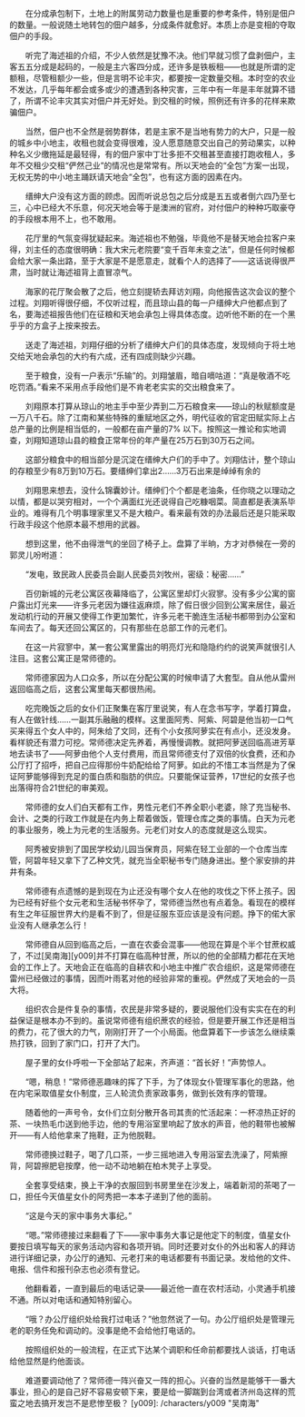 　　在分成承包制下，土地上的附属劳动力数量也是重要的参考条件，特别是佃户的数量。一般说随土地转包的佃户越多，分成条件就愈好。本质上亦是变相的夺取佃户的手段。

　　听完了海述祖的介绍，不少人依然是犹豫不决。他们早就习惯了盘剥佃户，主客五五分成是起码的，一般是主六客四分成，还许多是铁板租——也就是所谓的定额租，尽管租额少一些，但是言明不论丰灾，都要按一定数量交租。本时空的农业不发达，几乎每年都会或多或少的遭遇到各种灾害，三年中有一年是丰年就算不错了，所谓不论丰灾其实对佃户并无好处。到交租的时候，照例还有许多的花样来欺骗佃户。

　　当然，佃户也不全然是弱势群体，若是主家不是当地有势力的大户，只是一般的城乡中小地主，收租也就会变得很难，没人愿意随意交出自己的劳动果实，以种种名义少缴拖延是最轻得，有的佃户家中丁壮多拒不交租甚至直接打跑收租人，多年不交租少交租“俨然己业”的情况也是常常有。所以天地会的“全包”方案一出现，无权无势的中小地主踊跃请天地会“全包”，也有这方面的因素在内。

　　缙绅大户没有这方面的顾虑。因而听说总包之后分成是五五或者倒六四乃至七三，心中已经大不乐意，何况天地会等于是澳洲的官府，对付佃户的种种巧取豪夺的手段根本用不上，也不敢用。

　　花厅里的气氛变得犹疑起来。海述祖也不勉强，毕竟他不是替天地会拉客户来得，刘主任的态度很明确：我大宋元老院要“变千百年未变之法”，但是任何时候都会给大家一条出路，至于大家是不是愿意走，就看个人的选择了——这话说得很严肃，当时就让海述祖背上直冒凉气。

　　海家的花厅聚会散了之后，他立刻提轿去拜访刘翔，向他报告这次会议的整个过程。刘翔听得很仔细，不仅听过程，而且琼山县的每一户缙绅大户他都点到了名，要海述祖报告他们在征粮和天地会承包上得具体态度。边听他不断的在一个黑乎乎的方盒子上按来按去。

　　送走了海述祖，刘翔仔细的分析了缙绅大户们的具体态度，发现倾向于将土地交给天地会承包的大约有六成，还有四成则缺少兴趣。

　　至于粮食，没有一户表示“乐输”的。刘翔皱眉，暗自嘀咕道：“真是敬酒不吃吃罚酒。”看来不采用点手段他们是不肯老老实实的交出粮食来了。

　　刘翔原本打算从琼山的地主手中至少弄到二万石粮食来——琼山的秋赋额度是一万八千石。除了江南和某些特殊的重赋地区之外，明代征收的官定田赋实际上占总产量的比例是相当低的，一般都在亩产量的7% 以下。按照这一推论和实地调查，刘翔知道琼山县的粮食正常年份的年产量在25万石到30万石之间。

　　这部分粮食中的相当部分是沉淀在缙绅大户们的手中了。刘翔估计，整个琼山的存粮至少有8万到10万石。要缙绅们拿出2……3万石出来是绰绰有余的

　　刘翔思来想去，没什么锦囊妙计。缙绅们个个都是老油条，任你晓之以理动之以情，都是以哭穷相对，一个个满面红光还说得自己吃糠咽菜。简直都是表演系毕业的。难得有几个明事理家里又不是大粮户。看来最有效的办法最后还是只能采取行政手段这个他原本最不想用的武器。

　　想到这里，他不由得泄气的坐回了椅子上。盘算了半晌，方才对恭候在一旁的郭灵儿吩咐道：

　　“发电，致民政人民委员会副人民委员刘牧州，密级：秘密……”

　　百仞新城的元老公寓区夜幕降临了，公寓区里却灯火寂寥。没有多少公寓的窗户露出灯光来——许多元老因为嫌往返麻烦，除了假日很少回到公寓来居住，最近发动机行动的开展又使得工作更加繁忙，许多元老干脆连生活秘书都带到办公室和车间去了。每天还回公寓区的，只有那些在总部工作的元老们。

　　在这一片寂寥中，某一套公寓里露出的明亮灯光和隐隐约约的说笑声就很引人注目。这套公寓正是常师德的。

　　常师德家因为人口众多，所以在分配公寓的时候申请了大套型。自从他从雷州返回临高之后，这套公寓里每天都很热闹。

　　吃完晚饭之后的女仆们正聚集在客厅里说笑，有人在念书写字，学着打算盘，有人在做针线……一副其乐融融的模样。这里面阿秀、阿紫、阿碧是他当初一口气买来得五个女人中的，阿朱给了文同，还有个小女孩阿萝实在有点小，还没发身。看样貌还有潜力可挖。常师德决定先养着，再慢慢调教。就把阿萝送回临高进芳草地去读书了——阿萝由他个人支付费用，而且常师德支付了双倍的伙食费，还和办公厅打了招呼，把自己应得那份牛奶配给给了阿萝。如此的不惜工本当然是为了保证阿萝能够得到充足的蛋白质和脂肪的供应。只要能保证营养，17世纪的女孩子也出落得符合21世纪的审美观。

　　常师德的女人们白天都有工作，男性元老们不养全职小老婆，除了充当秘书、会计、之类的行政工作就是在内务上帮着做饭，管理仓库之类的事情。白天为元老的事业服务，晚上为元老的生活服务。元老们对女人的态度就是这么现实。

　　阿秀被安排到了国民学校幼儿园当保育员，阿紫在轻工业部的一个仓库当库管，阿碧年轻又拿下了乙种文凭，就充当全职秘书专门随身进出。整个家安排的井井有条。

　　常师德有点遗憾的是到现在为止还没有哪个女人在他的攻伐之下怀上孩子。因为已经有好些个女元老和生活秘书怀孕了，常师德当然也有点着急。看现在的模样有生之年征服世界大约是看不到了，但是征服东亚应该是没有问题。挣下的偌大家业没有人继承怎么行！

　　常师德自从回到临高之后，一直在农委会混事——他现在算是个半个甘蔗权威了，不过[吴南海][y009]并不打算在临高种甘蔗，所以的他的全部精力都花在天地会的工作上了。天地会正在临高的自耕农和小地主中推广农合组织，这是常师德在雷州已经做过的事情，因而叶雨茗对他的经验非常的重视。俨然成了天地会的一员大将。

　　组织农合是件复杂的事情，农民是非常多疑的，要说服他们没有实实在在的利益保证是根本办不到的。虽说常师德有组织蔗农的经验，但是要开展工作还是相当的费力，花了很大的力气，刚刚打开了一个小局面。他盘算着下一步该怎么继续乘热打铁，回到了家门口，打开了大门。

　　屋子里的女仆呼啦一下全部站了起来，齐声道：“首长好！”声势惊人。

　　“嗯，稍息！”常师德恶趣味的挥了下手，为了体现女仆管理军事化的思路，他在内宅采取值星女仆制度，三人轮流负责家政事务，做到长效有序的管理。

　　随着他的一声号令，女仆们立刻分散开各司其责的忙活起来：一杯凉热正好的茶、一块热毛巾送到他手边，他的专用浴室里响起了放水的声音，他的鞋带也被解开——有人给他拿来了拖鞋，正为他脱鞋。

　　常师德换过鞋子，喝了几口茶，一步三摇地进入专用浴室去洗澡了，阿紫擦背，阿碧擦肥皂按摩，他一动不动地躺在柏木凳子上享受。

　　全套享受结束，换上干净的衣服回到书房里坐在沙发上，端着新沏的茶喝了一口，担任今天值星女仆的阿秀把一本本子递到了他的面前。

　　“这是今天的家中事务大事纪。”

　　“嗯。”常师德接过来翻看了下——家中事务大事记是他定下的制度，值星女仆要按日填写每天的家务活动内容和各项开销。同时还要对女仆的外出和客人的拜访进行详细记录，办公厅的通知、元老打来的电话都要有书面记录。发给他的文件、电报、信件和报刊杂志也必须有登记。

　　他翻看着，一直到最后的电话记录——最近他一直在农村活动，小灵通手机接不通。所以对电话和通知特别留心。

　　“哦？办公厅组织处给我打过电话？”他忽然说了一句。办公厅组织处是管理元老的职务任免和调动的。没事是绝不会给他打电话的。

　　按照组织处的一般流程，在正式下达某个调职和任命前都要找人谈话，打电话给他显然是约他面谈。

　　难道要调动他了？常师德一阵兴奋又一阵的担心。兴奋的当然是能够干一番大事业，担心的是自己好不容易安顿下来，要是给一脚踹到台湾或者济州岛这样的荒蛮之地去搞开发岂不是悲惨至极？
[y009]: /characters/y009 "吴南海"

